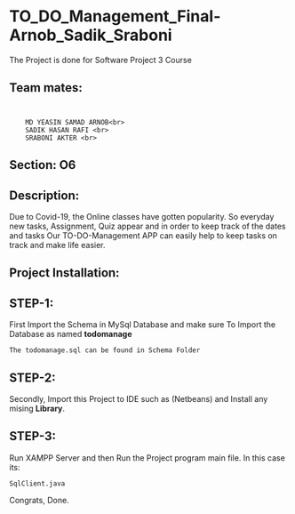# TO_DO_Management_Final-Arnob_Sadik_Sraboni

The Project is done for Software Project 3 Course

## Team mates:<br><br>
        MD YEASIN SAMAD ARNOB<br>
        SADIK HASAN RAFI <br>
        SRABONI AKTER <br>

## Section: O6

## Description:

Due to Covid-19, the Online classes have gotten popularity. So everyday new tasks, Assignment, Quiz appear and in order to keep track of the dates and tasks Our TO-DO-Management APP can easily help to keep tasks on track and make life easier.

## Project Installation:

## STEP-1:

First Import the Schema in MySql Database and make sure To Import the Database as named **todomanage**

```The todomanage.sql can be found in Schema Folder ```

## STEP-2:

Secondly, Import this Project to IDE such as (Netbeans) and Install any mising **Library**.

## STEP-3:

Run XAMPP Server and then Run the Project program main file. In this case its:

```SqlClient.java```

Congrats, Done.


